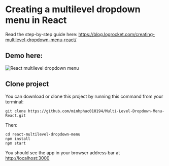# Creating a multilevel dropdown menu in React

Read the step-by-step guide here: https://blog.logrocket.com/creating-multilevel-dropdown-menu-react/

## Demo here:

![React multilevel dropdown menu](./images/project_demo.gif)

## Clone project

You can download or clone this project by running this command from your terminal:

```
git clone https://github.com/minhphuc010194/Multi-Level-Dropdown-Menu-React.git
```

Then:

```
cd react-multilevel-dropdown-menu
npm install
npm start
```

You should see the app in your browser address bar at [http://localhost:3000](http://localhost:3000)
